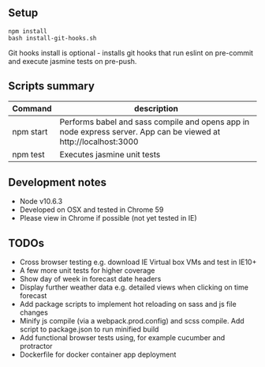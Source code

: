 ## Setup
```
npm install
bash install-git-hooks.sh
```
Git hooks install is optional - installs git hooks that run eslint on pre-commit and execute jasmine tests on pre-push.

## Scripts summary
Command | description
------- | -----------
npm start | Performs babel and sass compile and opens app in node express server. App can be viewed at http://localhost:3000
npm test | Executes jasmine unit tests

## Development notes
* Node v10.6.3
* Developed on OSX and tested in Chrome 59
* Please view in Chrome if possible (not yet tested in IE)

## TODOs

* Cross browser testing e.g. download IE Virtual box VMs and test in IE10+
* A few more unit tests for higher coverage
* Show day of week in forecast date headers
* Display further weather data e.g. detailed views when clicking on time forecast
* Add package scripts to implement hot reloading on sass and js file changes
* Minify js compile (via a webpack.prod.config) and scss compile. Add script to package.json to run minified build
* Add functional browser tests using, for example cucumber and protractor
* Dockerfile for docker container app deployment
